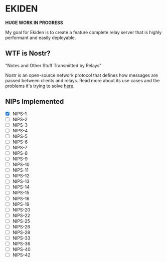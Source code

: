 # EKIDEN

**HUGE WORK IN PROGRESS**

My goal for Ekiden is to create a feature complete relay server that is highly performant and easily deployable.

## WTF is Nostr?
"Notes and Other Stuff Transmitted by Relays"

Nostr is an open-source network protocol that defines how messages are passed between clients and relays. Read more about its use cases and the problems it's trying to solve [here](https://github.com/nostr-protocol/nostr).


## NIPs **Implemented**
- [x] NIPS-1
- [ ] NIPS-2
- [ ] NIPS-3
- [ ] NIPS-4
- [ ] NIPS-5
- [ ] NIPS-6
- [ ] NIPS-7
- [ ] NIPS-8
- [ ] NIPS-9
- [ ] NIPS-10
- [ ] NIPS-11
- [ ] NIPS-12
- [ ] NIPS-13
- [ ] NIPS-14
- [ ] NIPS-15
- [ ] NIPS-16
- [ ] NIPS-19
- [ ] NIPS-20
- [ ] NIPS-22
- [ ] NIPS-25
- [ ] NIPS-26
- [ ] NIPS-28
- [ ] NIPS-33
- [ ] NIPS-36
- [ ] NIPS-40
- [ ] NIPS-42
